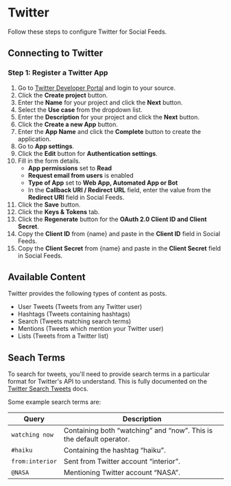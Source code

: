 # Twitter
Follow these steps to configure Twitter for Social Feeds.

## Connecting to Twitter

### Step 1: Register a Twitter App
1. Go to <a href="https://developer.twitter.com/en/apps" target="_blank">Twitter Developer Portal</a> and login to your source.
1. Click the **Create project** button.
1. Enter the **Name** for your project and click the **Next** button.
1. Select the **Use case** from the dropdown list.
1. Enter the **Description** for your project and click the **Next** button.
1. Click the **Create a new App** button.
1. Enter the **App Name** and click the **Complete** button to create the application.
1. Go to **App settings**.
1. Click the **Edit** button for **Authentication settings**.
1. Fill in the form details.
    - **App permissions** set to **Read**
    - **Request email from users** is enabled
    - **Type of App** set to **Web App, Automated App or Bot**
    - In the **Callback URI / Redirect URL** field, enter the value from the **Redirect URI** field in Social Feeds.
1. Click the **Save** button.
1. Click the **Keys & Tokens** tab.
1. Click the **Regenerate** button for the **OAuth 2.0 Client ID and Client Secret**.
1. Copy the **Client ID** from {name} and paste in the **Client ID** field in Social Feeds.
1. Copy the **Client Secret** from {name} and paste in the **Client Secret** field in Social Feeds.

## Available Content
Twitter provides the following types of content as posts.

- User Tweets (Tweets from any Twitter user)
- Hashtags (Tweets containing hashtags)
- Search (Tweets matching search terms)
- Mentions (Tweets which mention your Twitter user)
- Lists (Tweets from a Twitter list)

## Seach Terms
To search for tweets, you'll need to provide search terms in a particular format for Twitter's API to understand. This is fully documented on the [Twitter Search Tweets](https://developer.twitter.com/en/docs/twitter-api/tweets/search/integrate/build-a-query) docs.

Some example search terms are:

Query | Description
--- | ---
`watching now` | Containing both “watching” and “now”. This is the default operator.
`#haiku` | Containing the hashtag “haiku”.
`from:interior` | Sent from Twitter account “interior”.
`@NASA` | Mentioning Twitter account “NASA”.
